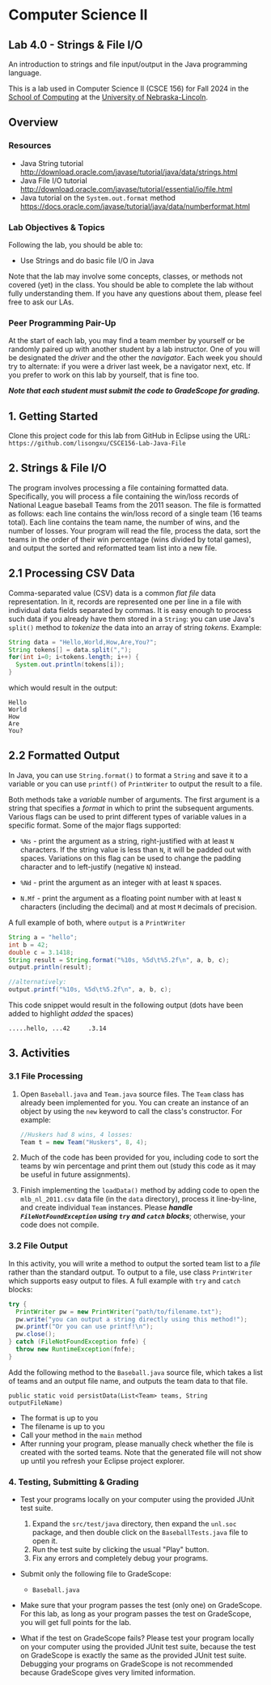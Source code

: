 # Computer Science II
## Lab 4.0 - Strings & File I/O

An introduction to strings and file input/output in the Java programming language.  

This is a lab used in Computer Science II (CSCE 156) for Fall 2024 
in the [School of Computing](https://computing.unl.edu) 
at the [University of Nebraska-Lincoln](https://www.unl.edu).

## Overview

### Resources

* Java String tutorial   
http://download.oracle.com/javase/tutorial/java/data/strings.html
* Java File I/O tutorial  
http://download.oracle.com/javase/tutorial/essential/io/file.html
* Java tutorial on the `System.out.format` method  
https://docs.oracle.com/javase/tutorial/java/data/numberformat.html

### Lab Objectives & Topics

Following the lab, you should be able to:
* Use Strings and do basic file I/O in Java

Note that the lab may involve some concepts, classes, or methods not covered (yet) in the class. You should be able to complete the lab without fully understanding them. If you have any questions about them, please feel free to ask our LAs. 

### Peer Programming Pair-Up

At the start of each lab, you may find a team member by yourself or be randomly paired up with another student by a lab instructor.  One of you will be designated the *driver* and the other the *navigator*. Each week you should try to alternate: if you were a driver last week, be a navigator next, etc. If you prefer to work on this lab by yourself, that is fine too. 

***Note that each student must submit the code to GradeScope for grading.***


## 1. Getting Started

Clone this project code for this lab from GitHub in Eclipse using the
URL: `https://github.com/lisongxu/CSCE156-Lab-Java-File`


## 2. Strings & File I/O

The program involves processing a file containing formatted data. Specifically, you will process a file containing the win/loss records of National League baseball Teams from the 2011 season. The file is formatted as follows: each line contains the win/loss record of a single team (16 teams total). Each line contains the team name, the number of
wins, and the number of losses. Your program will read the file, process the data, sort the teams in the order of their win percentage (wins divided by total games), and output the sorted and reformatted team list into a new file.

## 2.1 Processing CSV Data

Comma-separated value (CSV) data is a common *flat file* data representation. In it, records are represented one per line in a file with individual data fields separated by commas.  It is easy enough to process such data if you 
already have them stored in a `String`: you can use Java's `split()` method to *tokenize* the data into an array of string *tokens*.  Example:

```java
String data = "Hello,World,How,Are,You?";
String tokens[] = data.split(",");
for(int i=0; i<tokens.length; i++) {
  System.out.println(tokens[i]);
}
```

which would result in the output: 
```text
Hello
World
How
Are
You?
```

## 2.2 Formatted Output

In Java, you can use `String.format()` to format a `String` and save it to a variable or you can use `printf()` of `PrintWriter` to output the result to a file.

Both methods take a *variable* number of arguments.  The first argument is a string that specifies a *format* in which to print the subsequent arguments.  Various flags can be used to print different types of variable values in a specific format. Some of the major flags supported:

* `%Ns` - print the argument as a string, right-justified with at least `N`
    characters. If the string value is less than `N`, it will be padded
    out with spaces. Variations on this flag can be used to change the
    padding character and to left-justify (negative `N`) instead.

* `%Nd` - print the argument as an integer with at least `N` spaces.

* `N.Mf` - print the argument as a floating point number with at least `N`
    characters (including the decimal) and at most `M` decimals of
    precision.

A full example of both, where `output` is a `PrintWriter`

```java
String a = "hello"; 
int b = 42;
double c = 3.1418;
String result = String.format("%10s, %5d\t%5.2f\n", a, b, c);
output.println(result);

//alternatively:
output.printf("%10s, %5d\t%5.2f\n", a, b, c);
```

This code snippet would result in the following output (dots
have been added to highlight *added* the spaces)

```text
.....hello, ...42     .3.14
```


## 3. Activities 

    
### 3.1 File Processing

1.  Open `Baseball.java` and `Team.java` source files. 
    The `Team` class has already been implemented for you.  You can create an instance of an object by using the `new` keyword to call the class's constructor.  For example:  
    ```java
    //Huskers had 8 wins, 4 losses:
    Team t = new Team("Huskers", 8, 4);
    ```

2.  Much of the code has been provided for you, including code to sort 
    the teams by win percentage and print them out (study this code as
    it may be useful in future assignments).

3.  Finish implementing the `loadData()` method by adding code to open the `mlb_nl_2011.csv` data file (in the `data` directory), process it line-by-line, and create individual `Team` instances. Please ***handle `FileNotFoundException` using `try` and `catch` blocks***; otherwise, your code does not compile. 

### 3.2 File Output

In this activity, you will write a method to output the sorted team list to a *file* rather than the standard output.  To output to a file, use class `PrintWriter` which supports easy output to files. A full example with `try` and `catch` blocks:

```java
try {
  PrintWriter pw = new PrintWriter("path/to/filename.txt");
  pw.write("you can output a string directly using this method!");
  pw.printf("Or you can use printf!\n");
  pw.close();
} catch (FileNotFoundException fnfe) {
  throw new RuntimeException(fnfe);
}
```
Add the following method to the `Baseball.java` source file, which takes a list of teams and an output file name, and outputs the team data to that file.  

`public static void persistData(List<Team> teams, String outputFileName)`
- The format is up to you
- The filename is up to you
- Call your method in the `main` method
- After running your program, please manually check whether the file is created with the sorted teams. Note that the generated file will not show up until you refresh your Eclipse project explorer.

### 4. Testing, Submitting & Grading

* Test your programs locally on your computer using the provided JUnit test suite.  

   1. Expand the `src/test/java` directory, then expand the `unl.soc` package, and then double click on the `BaseballTests.java` file to open 
it. 
   2. Run the test suite by clicking the usual "Play" button.
   3. Fix any errors and completely debug your programs. 

* Submit only the following file to GradeScope:
  * `Baseball.java`

* Make sure that your program passes  the test (only one) on GradeScope. For this lab, as long as your program passes  the test on GradeScope, you will get full points for the lab.

* What if the test on GradeScope fails? Please test your program locally on your computer using the provided JUnit test suite, because the test on GradeScope is exactly the same as the provided JUnit test suite. Debugging your programs on GradeScope is not recommended because GradeScope gives very limited information.

